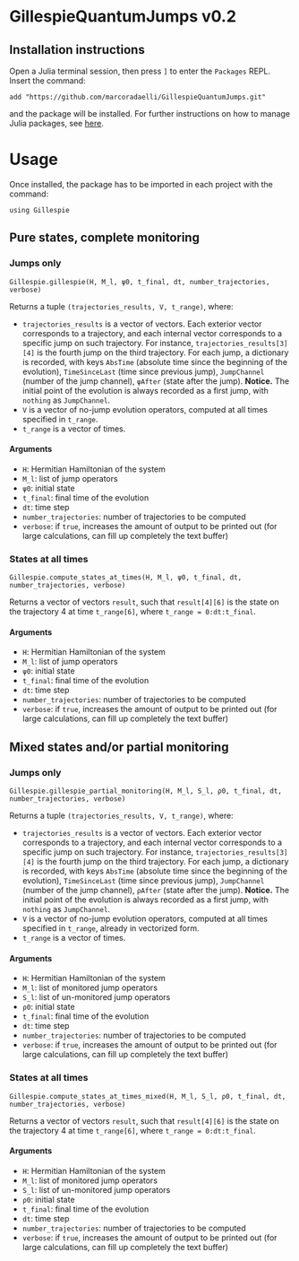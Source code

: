 # GillespieQuantumJumps v0.2

## Installation instructions
Open a Julia terminal session, then press `]` to enter the `Packages` REPL. Insert the command:
```
add "https://github.com/marcoradaelli/GillespieQuantumJumps.git"
```
and the package will be installed. For further instructions on how to manage Julia packages, see [here](https://docs.julialang.org/en/v1/stdlib/Pkg/).

# Usage
Once installed, the package has to be imported in each project with the command:
```
using Gillespie
```

## Pure states, complete monitoring 
### Jumps only
```
Gillespie.gillespie(H, M_l, ψ0, t_final, dt, number_trajectories, verbose)
```
Returns a tuple `(trajectories_results, V, t_range)`, where:
* `trajectories_results` is a vector of vectors. Each exterior vector corresponds to a trajectory, and each internal vector corresponds to a specific jump on such trajectory. For instance, `trajectories_results[3][4]` is the fourth jump on the third trajectory. For each jump, a dictionary is recorded, with keys `AbsTime` (absolute time since the beginning of the evolution), `TimeSinceLast` (time since previous jump), `JumpChannel` (number of the jump channel), `ψAfter` (state after the jump). **Notice.** The initial point of the evolution is always recorded as a first jump, with `nothing` as `JumpChannel`. 
* `V` is a vector of no-jump evolution operators, computed at all times specified in `t_range`.
* `t_range` is a vector of times.


#### Arguments 
* `H`: Hermitian Hamiltonian of the system
* `M_l`: list of jump operators
* `ψ0`: initial state
* `t_final`: final time of the evolution
* `dt`: time step
* `number_trajectories`: number of trajectories to be computed
* `verbose`: if `true`, increases the amount of output to be printed out (for large calculations, can fill up completely the text buffer)


### States at all times
```
Gillespie.compute_states_at_times(H, M_l, ψ0, t_final, dt, number_trajectories, verbose)
```
Returns a vector of vectors `result`, such that `result[4][6]` is the state on the trajectory 4 at time `t_range[6]`, where `t_range = 0:dt:t_final`.

#### Arguments 
* `H`: Hermitian Hamiltonian of the system
* `M_l`: list of jump operators
* `ψ0`: initial state
* `t_final`: final time of the evolution
* `dt`: time step
* `number_trajectories`: number of trajectories to be computed
* `verbose`: if `true`, increases the amount of output to be printed out (for large calculations, can fill up completely the text buffer)

## Mixed states and/or partial monitoring
### Jumps only
```
Gillespie.gillespie_partial_monitoring(H, M_l, S_l, ρ0, t_final, dt, number_trajectories, verbose)
```
Returns a tuple `(trajectories_results, V, t_range)`, where:
* `trajectories_results` is a vector of vectors. Each exterior vector corresponds to a trajectory, and each internal vector corresponds to a specific jump on such trajectory. For instance, `trajectories_results[3][4]` is the fourth jump on the third trajectory. For each jump, a dictionary is recorded, with keys `AbsTime` (absolute time since the beginning of the evolution), `TimeSinceLast` (time since previous jump), `JumpChannel` (number of the jump channel), `ρAfter` (state after the jump). **Notice.** The initial point of the evolution is always recorded as a first jump, with `nothing` as `JumpChannel`. 
* `V` is a vector of no-jump evolution operators, computed at all times specified in `t_range`, already in vectorized form.
* `t_range` is a vector of times.


#### Arguments 
* `H`: Hermitian Hamiltonian of the system
* `M_l`: list of monitored jump operators
* `S_l`: list of un-monitored jump operators
* `ρ0`: initial state
* `t_final`: final time of the evolution
* `dt`: time step
* `number_trajectories`: number of trajectories to be computed
* `verbose`: if `true`, increases the amount of output to be printed out (for large calculations, can fill up completely the text buffer)

### States at all times
```
Gillespie.compute_states_at_times_mixed(H, M_l, S_l, ρ0, t_final, dt, number_trajectories, verbose)
```
Returns a vector of vectors `result`, such that `result[4][6]` is the state on the trajectory 4 at time `t_range[6]`, where `t_range = 0:dt:t_final`.

#### Arguments 
* `H`: Hermitian Hamiltonian of the system
* `M_l`: list of monitored jump operators
* `S_l`: list of un-monitored jump operators
* `ρ0`: initial state
* `t_final`: final time of the evolution
* `dt`: time step
* `number_trajectories`: number of trajectories to be computed
* `verbose`: if `true`, increases the amount of output to be printed out (for large calculations, can fill up completely the text buffer)

